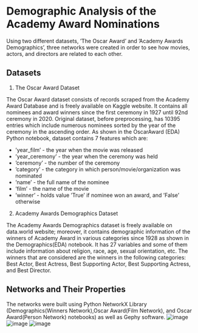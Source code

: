 # Demographic Analysis of the Academy Award Nominations

Using two different datasets, ’The Oscar Award’ and ’Academy Awards Demographics’, three networks
were created in order to see how movies, actors, and directors are related to each other.

## Datasets

1. The Oscar Award Dataset

The Oscar Award dataset consists of records scraped from the Academy Award Database and is freely
available on Kaggle website. It contains all nominees and award winners since the first ceremony in 1927 until
92nd ceremony in 2020. Original dataset, before preprocessing, has 10395 entries which include numerous
nominees sorted by the year of the ceremony in the ascending order. As shown in the OscarAward (EDA) Python notebook, dataset contains 7 features which
are:

*  ’year_film’ - the year when the movie was released
*  ’year_ceremony’ - the year when the ceremony was held
*  ’ceremony’ - the number of the ceremony
*  ’category’ - the category in which person/movie/organization was nominated
*  ’name’ - the full name of the nominee
*  ’film’ - the name of the movie
*  ’winner’ - holds value ’True’ if nominee won an award, and ’False’ otherwise


2. Academy Awards Demographics Dataset

The Academy Awards Demographics dataset is freely available on data.world website; moreover, it contains
demographic information of the winners of Academy Award in various categories since 1928 as shown in the Demographics(EDA) notebook. It has 27
variables and some of them include information about religion, race, age, sexual orientation, etc. The winners
that are considered are the winners in the following categories: Best Actor, Best Actress, Best Supporting
Actor, Best Supporting Actress, and Best Director.


## Networks and Their Properties

The networks were built using Python NetworkX Library (Demographics(Winners Network),Oscar Award(Film Network), and Oscar Award(Person Network) notebooks) as well as Gephy software.
![image](https://github.com/sarakartalovic/The-Academy-Award-Network-Analysis/assets/83169121/94c40ca6-2d8f-4e8c-86a2-7a959ad61f35)
![image](https://github.com/sarakartalovic/The-Academy-Award-Network-Analysis/assets/83169121/25edafc9-5ad5-4352-b3c2-32dfe2e0b3c1)
![image](https://github.com/sarakartalovic/The-Academy-Award-Network-Analysis/assets/83169121/4de9e334-b9b8-4967-8f6b-880f0d71f8b2)
